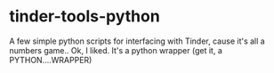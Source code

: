 # tinder-tools-python
A few simple python scripts for interfacing with Tinder, cause it's all a numbers game.. 
Ok, I liked. It's a python wrapper (get it, a PYTHON....WRAPPER)